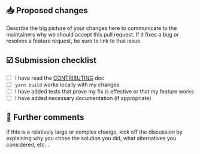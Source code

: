 ## 📥 Proposed changes

Describe the big picture of your changes here to communicate to the maintainers why we should accept this pull request. If it fixes a bug or resolves a feature request, be sure to link to that issue.

## ☑️ Submission checklist

-   [ ] I have read the [CONTRIBUTING](https://github.com/fremtind/jokul/blob/master/CONTRIBUTING.md) doc
-   [ ] `yarn build` works locally with my changes
-   [ ] I have added tests that prove my fix is effective or that my feature works
-   [ ] I have added necessary documentation (if appropriate)

## 💬 Further comments

If this is a relatively large or complex change, kick off the discussion by explaining why you chose the solution you did, what alternatives you considered, etc...

